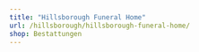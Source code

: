 ```yaml
---
title: "Hillsborough Funeral Home"
url: /hillsborough/hillsborough-funeral-home/
shop: Bestattungen
---
```

